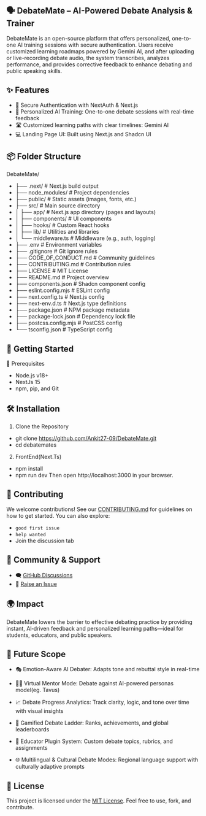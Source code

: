 ## 🗣 DebateMate – AI-Powered Debate Analysis & Trainer
DebateMate is an open-source platform that offers personalized, one-to-one AI training sessions with secure authentication. Users receive customized learning roadmaps powered by Gemini AI, and after uploading or live-recording debate audio, the system transcribes, analyzes performance, and provides corrective feedback to enhance debating and public speaking skills.

## ✨ Features
- 🔐 Secure Authentication with NextAuth & Next.js
- 🎯 Personalized AI Training: One-to-one debate sessions with real-time feedback
- 🛣 Customized learning paths with clear timelines: Gemini AI 
- 💻 Landing Page UI: Built using Next.js and Shadcn UI

## 📦 Folder Structure

DebateMate/
- ├── .next/                   # Next.js build output
- ├── node_modules/            # Project dependencies
- ├── public/                  # Static assets (images, fonts, etc.)
- ├── src/                     # Main source directory
- │   ├── app/                 # Next.js app directory (pages and layouts)
- │   ├── components/          # UI components
- │   ├── hooks/               # Custom React hooks
- │   ├── lib/                 # Utilities and libraries
- │   └── middleware.ts        # Middleware (e.g., auth, logging)
- ├── .env                     # Environment variables
- ├── .gitignore               # Git ignore rules
- ├── CODE_OF_CONDUCT.md       # Community guidelines
- ├── CONTRIBUTING.md          # Contribution rules
- ├── LICENSE                  # MIT License
- ├── README.md                # Project overview
- ├── components.json          # Shadcn component config
- ├── eslint.config.mjs        # ESLint config
- ├── next.config.ts           # Next.js config
- ├── next-env.d.ts            # Next.js type definitions
- ├── package.json             # NPM package metadata
- ├── package-lock.json        # Dependency lock file
- ├── postcss.config.mjs       # PostCSS config
- └── tsconfig.json            # TypeScript config

## 🚀 Getting Started
🧰 Prerequisites
* Node.js v18+
* NextJs 15
* npm, pip, and Git

## 🛠️ Installation
1. Clone the Repository
- git clone https://github.com/Ankit27-09/DebateMate.git
- cd debatemates

2. FrontEnd(Next.Ts)
  - npm install
  - npm run dev
Then open http://localhost:3000 in your browser.

## 🤝 Contributing

We welcome contributions! See our [CONTRIBUTING.md](./CONTRIBUTING.md) for guidelines on how to get started. You can also explore:

- `good first issue`
- `help wanted`
- Join the discussion tab

## 📢 Community & Support

- 🗨️ [GitHub Discussions](https://github.com/Ankit27-09/DebateMate/discussions)
- 🐞 [Raise an Issue](https://github.com/Ankit27-09/DebateMate/issues)

## 🌍 Impact
DebateMate lowers the barrier to effective debating practice by providing instant, AI‑driven feedback and personalized learning paths—ideal for students, educators, and public speakers.

## 🔮 Future Scope

- 🎭 Emotion-Aware AI Debater: Adapts tone and rebuttal style in real-time

- 👨‍🏫 Virtual Mentor Mode: Debate against AI-powered personas model(eg. Tavus)

- 📈 Debate Progress Analytics: Track clarity, logic, and tone over time with visual insights

- 🏅 Gamified Debate Ladder: Ranks, achievements, and global leaderboards

- 🧩 Educator Plugin System: Custom debate topics, rubrics, and assignments

- 🌐 Multilingual & Cultural Debate Modes: Regional language support with culturally adaptive prompts


## 📄 License

This project is licensed under the [MIT License](./LICENSE). Feel free to use, fork, and contribute.

